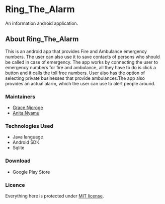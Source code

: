 # Ring_The_Alarm
An information android application.

## About Ring_The_Alarm
This is an android app that provides Fire and Ambulance emergency numbers. The user can also use it to save contacts of persons who should be called in case of emergency. The app works by connecting the user to emergency numbers for fire and ambulance, all they have to do is click a button and it calls the toll free numbers. User also has the option of selecting private businesses that provide ambulances.The app also provides an actual alarm, which the user can use to alert people around.

### Maintainers
* [Grace Njoroge](https://github.com/NjeriNjoroge)
* [Anita Nyamu](https://github.com/KhaleesiGenius)

### Technologies Used
* Java language
* Android SDK
* Sqlite

### Download
* Google Play Store

### Licence
Everything here is protected under [MIT license](license).
